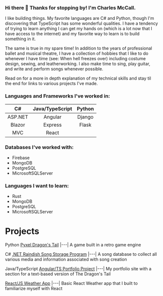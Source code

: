 ### Hi there 👋 Thanks for stopping by! I'm Charles McCall. 

I like building things.  My favorite languages are C# and Python, though I'm discovering that TypeScript has some wonderful qualities. I have a tendency of trying to learn anything I can get my hands on (which is a lot now that I have access to the internet) and my favorite way to learn is to build something in it. 

The same is true in my spare time!  In addition to the years of professional ballet and musical theatre, I have a collection of hobbies that I like to do whenever I have time (see: When hell freezes over) including costume design, sewing, and leatherworking. I also make time to sing, play guitar, and write and perform songs whenever possible. 

Read on for a more in depth explanation of my technical skills and stay til the end for links to various projects I've made.

### Languages and Frameworks I've worked in:

| C#  |Java/TypeScript | Python |
|  :---:  |  :---:  |  :---:  |
| ASP.NET |  Angular | Django |
| Blazor | Express | Flask |
| MVC |  React | |


### Databases I've worked with:
<ul>
  <li>Firebase</li>
  <li>MongoDB</li>
  <li>PostgreSQL </li>
  <li>MicrosoftSQLServer</li>
</ul>

### Languages I want to learn:
<ul>
  <li>Rust</li>
  <li>MongoDB</li>
  <li>PostgreSQL </li>
  <li>MicrosoftSQLServer</li>
</ul>

# Projects

Python
[Pyxel Dragon's Tail](https://github.com/Nephilus-notes/The-Dragon-s-Tail.git)
|---|
A game built in a retro game engine

C#
[.NET Raindish Song Storage Program](https://github.com/Nephilus-notes/Raindish.git)
|---|
A song database to collect all various media and information associated with song creation

<!-- [.NET Portfolio Dragon's Tail API] -->

Java/TypeScript
[Angular/TS Portfolio Project](https://github.com/Nephilus-notes/Portfolio-Dragon-s-Tail)
|---|
My portfolio site with a section for a text-based version of The Dragon's Tail

[React/JS Weather App](https://github.com/Nephilus-notes/react-weather-app.git)
|---|
Basic React Weather app that I built to familiarize myself with React

<!--
**Nephilus-notes/nephilus-notes** is a ✨ _special_ ✨ repository because its `README.md` (this file) appears on your GitHub profile.

Here are some ideas to get you started:

- 🔭 I’m currently working on ...
- 🌱 I’m currently learning ...
- 👯 I’m looking to collaborate on ...
- 🤔 I’m looking for help with ...
- 💬 Ask me about ...
- 📫 How to reach me: ...
- 😄 Pronouns: ...
- ⚡ Fun fact: ...
-->
